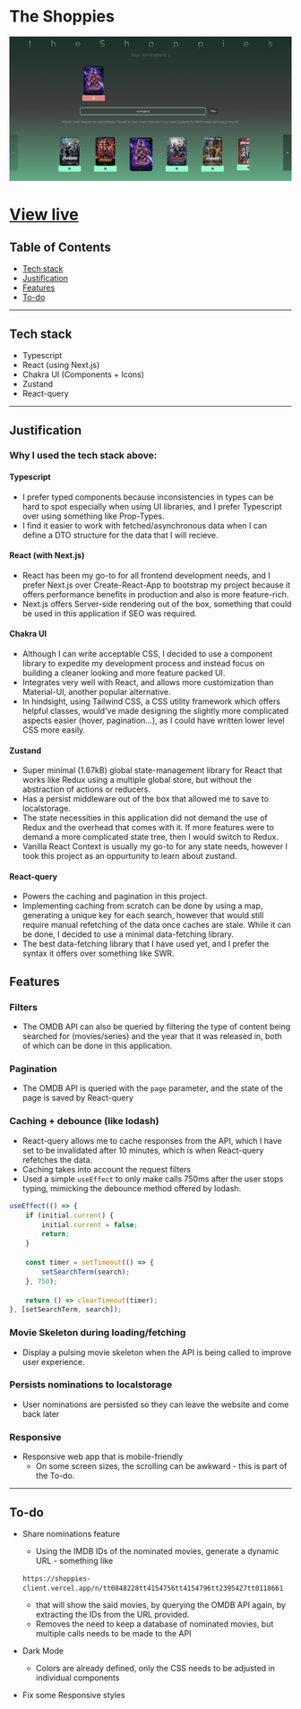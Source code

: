 # The Shoppies

![shoppies](./shoppies-client.png)

# [View live](https://shoppies-client.vercel.app/)

## Table of Contents

-   [Tech stack](#Tech-stack)
-   [Justification](#Justification)
-   [Features](#Features)
-   [To-do](#To-do)

---

## Tech stack

-   Typescript
-   React (using Next.js)
-   Chakra UI (Components + Icons)
-   Zustand
-   React-query

---

## Justification

### Why I used the tech stack above:

#### Typescript

-   I prefer typed components because inconsistencies in types can be hard to spot especially when using UI libraries, and I prefer Typescript over using something like Prop-Types.
-   I find it easier to work with fetched/asynchronous data when I can define a DTO structure for the data that I will recieve.

#### React (with Next.js)

-   React has been my go-to for all frontend development needs, and I prefer Next.js over Create-React-App to bootstrap my project because it offers performance benefits in production and also is more feature-rich.
-   Next.js offers Server-side rendering out of the box, something that could be used in this application if SEO was required.

#### Chakra UI

-   Although I can write acceptable CSS, I decided to use a component library to expedite my development process and instead focus on building a cleaner looking and more feature packed UI.
-   Integrates very well with React, and allows more customization than Material-UI, another popular alternative.
-   In hindsight, using Tailwind CSS, a CSS utility framework which offers helpful classes, would've made designing the slightly more complicated aspects easier (hover, pagination...), as I could have written lower level CSS more easily.

#### Zustand

-   Super minimal (1.67kB) global state-management library for React that works like Redux using a multiple global store, but without the abstraction of actions or reducers.
-   Has a persist middleware out of the box that allowed me to save to localstorage.
-   The state necessities in this application did not demand the use of Redux and the overhead that comes with it. If more features were to demand a more complicated state tree, then I would switch to Redux.
-   Vanilla React Context is usually my go-to for any state needs, however I took this project as an oppurtunity to learn about zustand.

#### React-query

-   Powers the caching and pagination in this project.
-   Implementing caching from scratch can be done by using a map, generating a unique key for each search, however that would still require manual refetching of the data once caches are stale. While it can be done, I decided to use a minimal data-fetching library.
-   The best data-fetching library that I have used yet, and I prefer the syntax it offers over something like SWR.

## Features

### Filters

-   The OMDB API can also be queried by filtering the type of content being searched for (movies/series) and the year that it was released in, both of which can be done in this application.

### Pagination

-   The OMDB API is queried with the `page` parameter, and the state of the page is saved by React-query

### Caching + debounce (like lodash)

-   React-query allows me to cache responses from the API, which I have set to be invalidated after 10 minutes, which is when React-query refetches the data.
-   Caching takes into account the request filters
-   Used a simple `useEffect` to only make calls 750ms after the user stops typing, mimicking the debounce method offered by lodash.

```ts
useEffect(() => {
    if (initial.current) {
        initial.current = false;
        return;
    }

    const timer = setTimeout(() => {
        setSearchTerm(search);
    }, 750);

    return () => clearTimeout(timer);
}, [setSearchTerm, search]);
```

### Movie Skeleton during loading/fetching

-   Display a pulsing movie skeleton when the API is being called to improve user experience.

### Persists nominations to localstorage

-   User nominations are persisted so they can leave the website and come back later 

### Responsive

-   Responsive web app that is mobile-friendly
    -   On some screen sizes, the scrolling can be awkward - this is part of the To-do.

---

## To-do

-   Share nominations feature

    -   Using the IMDB IDs of the nominated movies, generate a dynamic URL - something like

    `https://shoppies-client.vercel.app/n/tt0848228tt4154756tt4154796tt2395427tt0118661`

    -   that will show the said movies, by querying the OMDB API again, by extracting the IDs from the URL provided.
    -   Removes the need to keep a database of nominated movies, but multiple calls needs to be made to the API

-   Dark Mode
    -   Colors are already defined, only the CSS needs to be adjusted in individual components
-   Fix some Responsive styles
